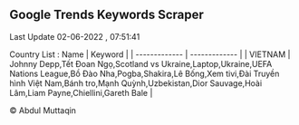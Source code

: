 

## Google Trends Keywords Scraper 
 
Last Update 02-06-2022 , 07:51:41

Country List :
 Name  | Keyword |
| ------------- | ------------- |
| VIETNAM | Johnny Depp,Tết Đoan Ngọ,Scotland vs Ukraine,Laptop,Ukraine,UEFA Nations League,Bồ Đào Nha,Pogba,Shakira,Lê Bống,Xem tivi,Đài Truyền hình Việt Nam,Bánh tro,Mạnh Quỳnh,Uzbekistan,Dior Sauvage,Hoài Lâm,Liam Payne,Chiellini,Gareth Bale |



© Abdul Muttaqin 

